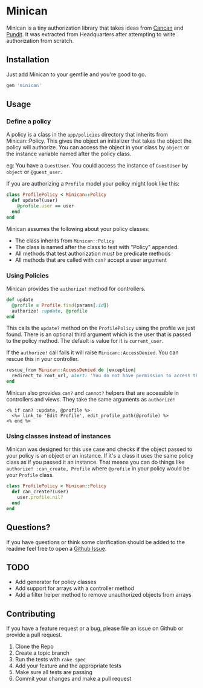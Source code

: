 # Minican

Minican is a tiny authorization library that takes ideas from [Cancan](https://github.com/ryanb/cancan)
and [Pundit](https://github.com/elabs/pundit). It was extracted from Headquarters after attempting to write
authorization from scratch.

## Installation

Just add Minican to your gemfile and you're good to go.

```ruby
gem 'minican'
```

## Usage

### Define a policy
A policy is a class in the `app/policies` directory that inherits from Minican::Policy. This gives the object an initializer
that takes the object the policy will authorize. You can access the object in your class by `object` or the instance variable named after
the policy class. 

eg: You have a `GuestUser`. You could access the instance of `GuestUser` by `object` or `@guest_user`.

If you are authorizing a `Profile` model your policy might look like this:

```ruby
class ProfilePolicy < Minican::Policy
  def update?(user)
    @profile.user == user
  end
end
```

Minican assumes the following about your policy classes:

* The class inherits from `Minican::Policy`
* The class is named after the class to test with "Policy" appended.
* All methods that test authorization must be predicate methods
* All methods that are called with `can?` accept a user argument

### Using Policies
Minican provides the `authorize!` method for controllers.

```ruby
def update
  @profile = Profile.find(params[:id])
  authorize! :update, @profile
end
```

This calls the `update?` method on the `ProfilePolicy` using the profile we just found. There is an optional 
third argument which is the user that is passed to the policy method. The default is value for it is `current_user`.

If the `authorize!` call fails it will raise `Minican::AccessDenied`. You can rescue this in your controller.

```ruby
rescue_from Minican::AccessDenied do |exception|
  redirect_to root_url, alert: 'You do not have permission to access that resource'
end
```

Minican also provides `can?` and `cannot?` helpers that are accessible in controllers and views. They take the same arguments as `authorize!`


```erb
<% if can? :update, @profile %>
  <%= link_to 'Edit Profile', edit_profile_path(@profile) %>
<% end %>
```

### Using classes instead of instances
Minican was designed for this use case and checks if the object passed to your policy is an object or an instance. If it's a class it uses the same policy class as if you passed it an instance. That means you
can do things like `authorize! :can_create, Profile` where `@profile` in your policy would be your `Profile` class.

```ruby
class ProfilePolicy < Minican::Policy
  def can_create?(user)
    user.profile.nil?
  end
end
```

## Questions?
If you have questions or think some clarification should be added to the readme feel free to open a [Github Issue](https://github.com/BlakeWilliams/Minican/issues).

## TODO
* Add generator for policy classes
* Add support for arrays with a controller method
* Add a filter helper method to remove unauthorized objects from arrays

## Contributing
If you have a feature request or a bug, please file an issue on Github or provide a pull request.

1. Clone the Repo
2. Create a topic branch
3. Run the tests with `rake spec`
4. Add your feature and the appropriate tests
5. Make sure all tests are passing
6. Commit your changes and make a pull request
